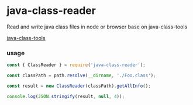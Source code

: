 # java-class-reader
Read and write java class files in node or browser base on java-class-tools

[java-class-tools](https://github.com/leonardosnt/java-class-tools)


### usage
```js
const { ClassReader } = require('java-class-reader');

const classPath = path.resolve(__dirname, './Foo.class');

const result = new ClassReader(classPath).getAllInfo();

console.log(JSON.stringify(result, null, 4));
```

